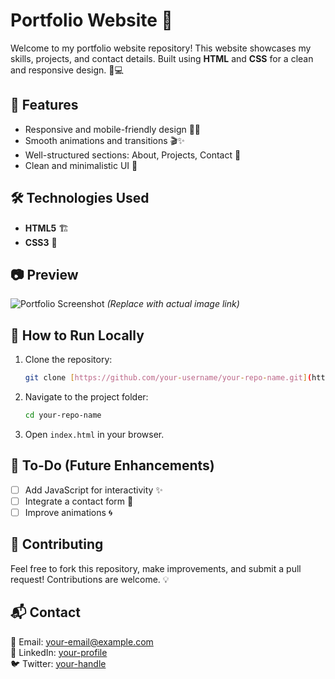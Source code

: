 # Portfolio Website 🚀

Welcome to my portfolio website repository! This website showcases my skills, projects, and contact details. Built using **HTML** and **CSS** for a clean and responsive design. 🎨💻

## 🌟 Features
- Responsive and mobile-friendly design 📱💡
- Smooth animations and transitions 🎬✨
- Well-structured sections: About, Projects, Contact 📌
- Clean and minimalistic UI 🎨

## 🛠️ Technologies Used
- **HTML5** 🏗️
- **CSS3** 🎨

## 📷 Preview
![Portfolio Screenshot](link-to-screenshot.png) *(Replace with actual image link)*

## 🚀 How to Run Locally
1. Clone the repository:
   ```bash
   git clone [https://github.com/your-username/your-repo-name.git](https://github.com/Archit-24/My-Portfolio.git)
   ```
2. Navigate to the project folder:
   ```bash
   cd your-repo-name
   ```
3. Open `index.html` in your browser.

## 📌 To-Do (Future Enhancements)
- [ ] Add JavaScript for interactivity ✨
- [ ] Integrate a contact form 📧
- [ ] Improve animations 🌀

## 🤝 Contributing
Feel free to fork this repository, make improvements, and submit a pull request! Contributions are welcome. 💡

## 📬 Contact
📧 Email: your-email@example.com  
🔗 LinkedIn: [your-profile](https://linkedin.com/in/yourprofile)  
🐦 Twitter: [your-handle](https://twitter.com/yourhandle)
